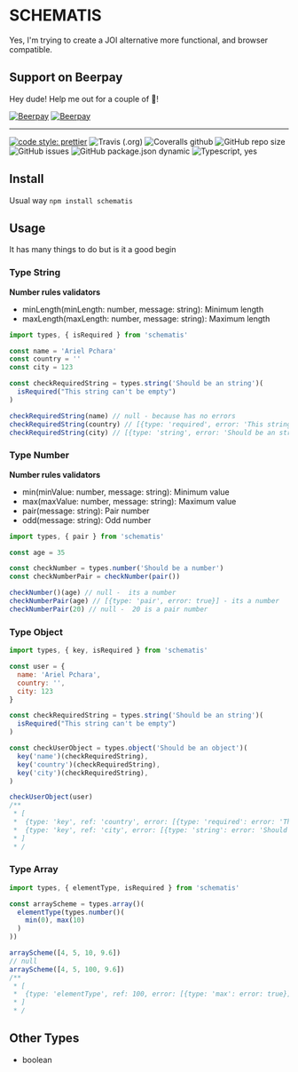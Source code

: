 # SCHEMATIS

Yes, I'm trying to create a JOI alternative more functional, and browser compatible.

## Support on Beerpay

Hey dude! Help me out for a couple of :beers:!

[![Beerpay](https://beerpay.io/arielpchara/schematis/badge.svg?style=beer-square)](https://beerpay.io/arielpchara/schematis) [![Beerpay](https://beerpay.io/arielpchara/schematis/make-wish.svg?style=flat-square)](https://beerpay.io/arielpchara/schematis?focus=wish)

---

[![code style: prettier](https://img.shields.io/badge/code_style-prettier-ff69b4.svg?style=flat-square)](https://github.com/prettier/prettier)
![Travis (.org)](https://img.shields.io/travis/arielpchara/schematis?style=flat-square)
![Coveralls github](https://img.shields.io/coveralls/github/arielpchara/schematis?style=flat-square)
![GitHub repo size](https://img.shields.io/github/repo-size/arielpchara/schematis?style=flat-square)
![GitHub issues](https://img.shields.io/github/issues/arielpchara/schematis?style=flat-square)
![GitHub package.json dynamic](https://img.shields.io/github/package-json/keywords/arielpchara/schematis?style=flat-square)
![Typescript, yes](https://img.shields.io/badge/typescript-yes-blue?style=flat-square)

## Install

Usual way `npm install schematis`

## Usage

It has many things to do but is it a good begin

### Type String

**Number rules validators**

- minLength(minLength: number, message: string): Minimum length
- maxLength(maxLength: number, message: string): Maximum length

```js
import types, { isRequired } from 'schematis'

const name = 'Ariel Pchara'
const country = ''
const city = 123

const checkRequiredString = types.string('Should be an string')(
  isRequired("This string can't be empty")
)

checkRequiredString(name) // null - because has no errors
checkRequiredString(country) // [{type: 'required', error: 'This string can\'t be empty'}] - is an empty string
checkRequiredString(city) // [{type: 'string', error: 'Should be an string'}] - is not a string
```

### Type Number

**Number rules validators**

- min(minValue: number, message: string): Minimum value
- max(maxValue: number, message: string): Maximum value
- pair(message: string): Pair number
- odd(message: string): Odd number

```js
import types, { pair } from 'schematis'

const age = 35

const checkNumber = types.number('Should be a number')
const checkNumberPair = checkNumber(pair())

checkNumber()(age) // null -  its a number
checkNumberPair(age) // [{type: 'pair', error: true}] - its a number
checkNumberPair(20) // null -  20 is a pair number
```

### Type Object

```js
import types, { key, isRequired } from 'schematis'

const user = {
  name: 'Ariel Pchara',
  country: '',
  city: 123
}

const checkRequiredString = types.string('Should be an string')(
  isRequired("This string can't be empty")
)

const checkUserObject = types.object('Should be an object')(
  key('name')(checkRequiredString),
  key('country')(checkRequiredString),
  key('city')(checkRequiredString),
)

checkUserObject(user)
/**
 * [
 *  {type: 'key', ref: 'country', error: [{type: 'required': error: 'This string can't be empty'}] }
 *  {type: 'key', ref: 'city', error: [{type: 'string': error: 'Should be an string'}] }
 * ]
 * /
```

### Type Array

```js
import types, { elementType, isRequired } from 'schematis'

const arrayScheme = types.array()(
  elementType(types.number()(
    min(0), max(10)
  )
))

arrayScheme([4, 5, 10, 9.6])
// null
arrayScheme([4, 5, 100, 9.6])
/**
 * [
 *  {type: 'elementType', ref: 100, error: [{type: 'max': error: true}] }
 * ]
 * /
```

## Other Types

- boolean

